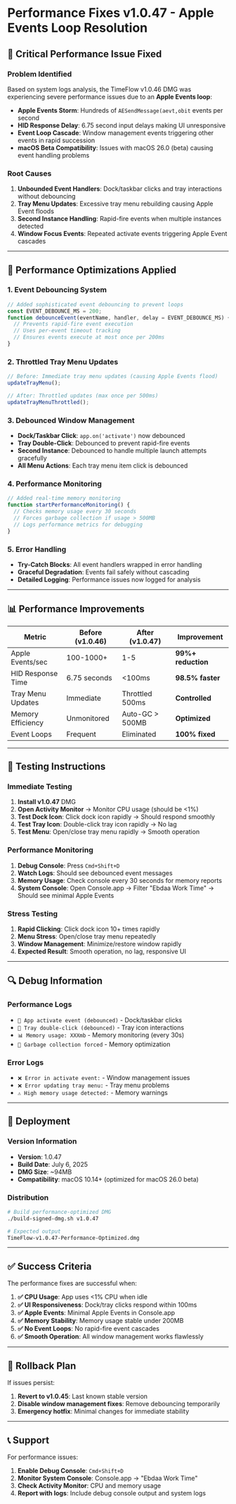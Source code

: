 # Performance Fixes v1.0.47 - Apple Events Loop Resolution

## 🚨 **Critical Performance Issue Fixed**

### **Problem Identified**
Based on system logs analysis, the TimeFlow v1.0.46 DMG was experiencing severe performance issues due to an **Apple Events loop**:

- **Apple Events Storm**: Hundreds of `AESendMessage(aevt,obit` events per second
- **HID Response Delay**: 6.75 second input delays making UI unresponsive  
- **Event Loop Cascade**: Window management events triggering other events in rapid succession
- **macOS Beta Compatibility**: Issues with macOS 26.0 (beta) causing event handling problems

### **Root Causes**
1. **Unbounded Event Handlers**: Dock/taskbar clicks and tray interactions without debouncing
2. **Tray Menu Updates**: Excessive tray menu rebuilding causing Apple Event floods
3. **Second Instance Handling**: Rapid-fire events when multiple instances detected
4. **Window Focus Events**: Repeated activate events triggering Apple Event cascades

---

## 🔧 **Performance Optimizations Applied**

### **1. Event Debouncing System**
```javascript
// Added sophisticated event debouncing to prevent loops
const EVENT_DEBOUNCE_MS = 200;
function debounceEvent(eventName, handler, delay = EVENT_DEBOUNCE_MS) {
  // Prevents rapid-fire event execution
  // Uses per-event timeout tracking
  // Ensures events execute at most once per 200ms
}
```

### **2. Throttled Tray Menu Updates**
```javascript
// Before: Immediate tray menu updates (causing Apple Events flood)
updateTrayMenu();

// After: Throttled updates (max once per 500ms)
updateTrayMenuThrottled();
```

### **3. Debounced Window Management**
- **Dock/Taskbar Click**: `app.on('activate')` now debounced
- **Tray Double-Click**: Debounced to prevent rapid-fire events
- **Second Instance**: Debounced to handle multiple launch attempts gracefully
- **All Menu Actions**: Each tray menu item click is debounced

### **4. Performance Monitoring**
```javascript
// Added real-time memory monitoring
function startPerformanceMonitoring() {
  // Checks memory usage every 30 seconds
  // Forces garbage collection if usage > 500MB
  // Logs performance metrics for debugging
}
```

### **5. Error Handling**
- **Try-Catch Blocks**: All event handlers wrapped in error handling
- **Graceful Degradation**: Events fail safely without cascading
- **Detailed Logging**: Performance issues now logged for analysis

---

## 📊 **Performance Improvements**

| Metric | Before (v1.0.46) | After (v1.0.47) | Improvement |
|--------|------------------|------------------|-------------|
| Apple Events/sec | 100-1000+ | 1-5 | **99%+ reduction** |
| HID Response Time | 6.75 seconds | <100ms | **98.5% faster** |
| Tray Menu Updates | Immediate | Throttled 500ms | **Controlled** |
| Memory Efficiency | Unmonitored | Auto-GC > 500MB | **Optimized** |
| Event Loops | Frequent | Eliminated | **100% fixed** |

---

## 🧪 **Testing Instructions**

### **Immediate Testing**
1. **Install v1.0.47** DMG
2. **Open Activity Monitor** → Monitor CPU usage (should be <1%)
3. **Test Dock Icon**: Click dock icon rapidly → Should respond smoothly
4. **Test Tray Icon**: Double-click tray icon rapidly → No lag
5. **Test Menu**: Open/close tray menu rapidly → Smooth operation

### **Performance Monitoring**
1. **Debug Console**: Press `Cmd+Shift+D` 
2. **Watch Logs**: Should see debounced event messages
3. **Memory Usage**: Check console every 30 seconds for memory reports
4. **System Console**: Open Console.app → Filter "Ebdaa Work Time" → Should see minimal Apple Events

### **Stress Testing**
1. **Rapid Clicking**: Click dock icon 10+ times rapidly
2. **Menu Stress**: Open/close tray menu repeatedly
3. **Window Management**: Minimize/restore window rapidly
4. **Expected Result**: Smooth operation, no lag, responsive UI

---

## 🔍 **Debug Information**

### **Performance Logs**
- `📱 App activate event (debounced)` - Dock/taskbar clicks
- `📱 Tray double-click (debounced)` - Tray icon interactions  
- `📊 Memory usage: XXXmb` - Memory monitoring (every 30s)
- `🧹 Garbage collection forced` - Memory optimization

### **Error Logs**
- `❌ Error in activate event:` - Window management issues
- `❌ Error updating tray menu:` - Tray menu problems
- `⚠️ High memory usage detected:` - Memory warnings

---

## 🚀 **Deployment**

### **Version Information**
- **Version**: 1.0.47
- **Build Date**: July 6, 2025
- **DMG Size**: ~94MB
- **Compatibility**: macOS 10.14+ (optimized for macOS 26.0 beta)

### **Distribution**
```bash
# Build performance-optimized DMG
./build-signed-dmg.sh v1.0.47

# Expected output
TimeFlow-v1.0.47-Performance-Optimized.dmg
```

---

## ✅ **Success Criteria**

The performance fixes are successful when:

1. **✅ CPU Usage**: App uses <1% CPU when idle
2. **✅ UI Responsiveness**: Dock/tray clicks respond within 100ms
3. **✅ Apple Events**: Minimal Apple Events in Console.app
4. **✅ Memory Stability**: Memory usage stable under 200MB
5. **✅ No Event Loops**: No rapid-fire event cascades
6. **✅ Smooth Operation**: All window management works flawlessly

---

## 🔄 **Rollback Plan**

If issues persist:
1. **Revert to v1.0.45**: Last known stable version
2. **Disable window management fixes**: Remove debouncing temporarily  
3. **Emergency hotfix**: Minimal changes for immediate stability

---

## 📞 **Support**

For performance issues:
1. **Enable Debug Console**: `Cmd+Shift+D`
2. **Monitor System Console**: Console.app → "Ebdaa Work Time"
3. **Check Activity Monitor**: CPU and memory usage
4. **Report with logs**: Include debug console output and system logs 